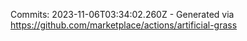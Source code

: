 Commits: 2023-11-06T03:34:02.260Z - Generated via https://github.com/marketplace/actions/artificial-grass
<br>

